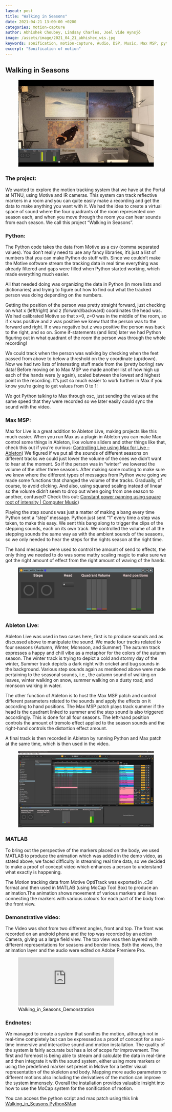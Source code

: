 ```yaml
---
layout: post
title: "Walking in Seasons"
date: 2021-04-21 13:00:00 +0200
categories: motion-capture
author: Abhishek Choubey, Lindsay Charles, Joel Vide Hynsjö
image: /assets/image/2021_04_21_abhishec_wis.jpg
keywords: sonification, motion-capture, Audio, DSP, Music, Max MSP, python
excerpt: "Sonification of motion"
---
```


## Walking in Seasons

<figure style="float: auto">
   <img src="/assets/image/2021_04_21_abhishec_wis.jpg" alt="" title="Walking_in_Seasons" width="auto"/> <figcaption></figcaption>
</figure>


### The project:
We wanted to explore the motion tracking system that we have at the Portal at NTNU, using Motive and IR cameras. This system can track reflective markers in a room and you can quite easily make a recording and get the data to make anything you want with it. We had the idea to create a virtual space of sound where the four quadrants of the room represented one season each, and when you move through the room you can hear sounds from each season. We call this project “Walking in Seasons”.

### Python:
The Python code takes the data from Motive as a csv (comma separated values). You don’t really need to use any fancy libraries, it’s just a list of numbers that you can make Python do stuff with. Since we couldn’t make the Motive software stream the tracking data in real time everything was already filtered and gaps were filled when Python started working, which made everything much easier.

All that needed doing was organizing the data in Python (in more lists and dictionaries) and trying to figure out how to find out what the tracked person was doing depending on the numbers.

Getting the position of the person was pretty straight forward, just checking on what x (left/right) and z (forward/backward) coordinates the head was. We had calibrated Motive so that x=0, z=0 was in the middle of the room, so if x was positive and z was positive we knew that the person was to the forward and right. If x was negative but z was positive the person was back to the right, and so on. Some if-statements (and lists) later we had Python figuring out in what quadrant of the room the person was through the whole recording!

We could track when the person was walking by checking when the feet passed from above to below a threshold on the y coordinate (up/down). Now we had two lists of interesting stuff made from the (pretty boring) raw data! Before moving on to Max MSP we made another list of how high up each of the hands were (y again), scaled between the lowest and highest point in the recording. It’s just so much easier to work further in Max if you know you’re going to get values from 0 to 1!

We got Python talking to Max through osc, just sending the values at the same speed that they were recorded so we later easily could sync the sound with the video.

### Max MSP:
Max for Live is a great addition to Ableton Live, making projects like this much easier. When you run Max as a plugin in Ableton you can make Max control some things in Ableton, like volume sliders and other things like that, check this out if you’re curious: [Controlling Live using Max for Live – Ableton](https://help.ableton.com/hc/en-us/articles/209071389-Controlling-Live-using-Max-for-Live-))
We figured if we put all the sounds of different seasons on different tracks we could just lower the volume of the ones we didn’t want to hear at the moment. So if the person was in “winter” we lowered the volume of the other three seasons. After making some routing to make sure we knew where the different types of messages from Python were going we made some functions that changed the volume of the tracks. Gradually, of course, to avoid clicking. And also, using squared scaling instead of linear so the volume didn’t seem to drop out when going from one season to another, confused? Check this out: [Constant power panning using square root of intensity | Computer Music](https://sites.uci.edu/computermusic/2013/03/29/constant-power-panning-using-square-root-of-intensity/))

Playing the step sounds was just a matter of making a bang every time Python sent a “step” message. Python just sent “1” every time a step was taken, to make this easy. We sent this bang along to trigger the clips of the stepping sounds, each on its own track. We controlled the volume of all the stepping sounds the same way as with the ambient sounds of the seasons, so we only needed to hear the steps for the rights season at the right time.

The hand messages were used to control the amount of send to effects, the only thing we needed to do was some mathy scaling magic to make sure we got the right amount of effect from the right amount of waving of the hands.

<figure style="float: auto">
   <img src="/assets/image/2021_04_21_abhishec_max_wis.PNG" alt="" title="WIS_Max_Patch" width="auto"/> <figcaption></figcaption>
</figure>


### Ableton Live:
Ableton Live was used in two cases here, first is to produce sounds and as discussed above to manipulate the sound. We made four tracks related to four seasons (Autumn, Winter, Monsoon, and Summer) The autumn track expresses a happy and chill vibe as a metaphor for the colors of the autumn season. The winter track is trying to depict a cold and stormy day of the winter, Summer track depicts a dark night with cricket and bug sounds in the background. Various step sounds again as mentioned above were made pertaining to the seasonal sounds, i.e., the autumn sound of walking on leaves, winter walking on snow, summer walking on a dusty road, and monsoon walking in water.

The other function of Ableton is to host the Max MSP patch and control different parameters related to the sounds and apply the effects on it according to hand positions. The Max MSP patch plays track summer if the head is the quadrant linked to summer and the step sound is also triggered accordingly. This is done for all four seasons. The left-hand position controls the amount of tremolo effect applied to the season sounds and the right-hand controls the distortion effect amount.

A final track is then recorded in Ableton by running Python and Max patch at the same time, which is then used in the video.

<figure style="float: auto">
   <img src="/assets/image/2021_04_21_abhishec_ableton_wis.PNG" alt="" title="WIS_Max_Patch" width="auto"/> <figcaption></figcaption>
</figure>

### MATLAB

To bring out the perspective of the markers placed on the body, we used MATLAB to produce the animation which was added in the demo video, as stated above, we faced  difficulty in streaming real time data, so we decided to make a proof of concept video which enhances a person to understand what exactly is happening.

The Motion tracking data from Motive OptiTrack was exported in .c3d format and then used in MATLAB (using MoCap Tool Box) to produce an animation.The animation shows movement of various markers and lines connecting the markers with various colours for each part of the body from the front view.



### Demonstrative video:

The Video was shot from two different angles, front and top. The front was recorded on an android phone and the top was recorded by an action Camera, giving us a large field view.
The top view was then layered with different representations for seasons and border lines. Both the views, the animation layer and the audio were edited on Adobe Premiere Pro.   


<figure style="float: none">
   <iframe src="https://www.uio.no/english/studies/programmes/mct-master/blog/assets/video/2021_04_21_abhishec_walking_in_seasons.mp4" width="auto" frameborder="0" allowfullscreen></iframe>
   <figcaption>Walking_in_Seasons_Demonstration</figcaption>
</figure>

### Endnotes:
We managed to create a system that sonifies the motion, although not in real-time completely but can be expressed as a proof of concept for a real-time immersive and interactive sound and motion installation. The quality of the system is fairly accurate but has a lot of scope for improvement. The first and foremost is being able to stream and calculate the data in real-time and then integrate it with the sound system, either using more markers or using the predefined marker set preset in Motive for a better visual representation of the skeleton and body. Mapping more audio parameters to different motions also including the derivatives of the motion can improve the system immensely. Overall the installation provides valuable insight into how to use the MoCap system for the sonification of motion.

You can access the python script and max patch using this link [Walking_in_Seasons Python&Max](https://www.uio.no/english/studies/programmes/mct-master/blog/assets/code/2021_04_21_abhishec_wis_max&python.zip)
